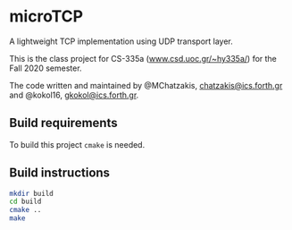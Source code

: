 # microTCP
A lightweight TCP implementation using UDP transport layer.

This is the class project for CS-335a (www.csd.uoc.gr/~hy335a/) for the
Fall 2020 semester.

The code written and maintained by @MChatzakis, chatzakis@ics.forth.gr and @kokol16, gkokol@ics.forth.gr. 

## Build requirements
To build this project `cmake` is needed.

## Build instructions
```bash
mkdir build
cd build
cmake ..
make
```
